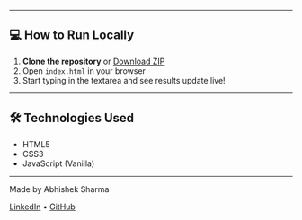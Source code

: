 
---

## 💻 How to Run Locally

1. **Clone the repository** or [Download ZIP](https://github.com/your-username/TextAnalyzer/archive/refs/heads/main.zip)
2. Open `index.html` in your browser
3. Start typing in the textarea and see results update live!

---

## 🛠️ Technologies Used

- HTML5
- CSS3
- JavaScript (Vanilla)

---

Made by Abhishek Sharma

[LinkedIn](https://www.linkedin.com/in/your-profile) • [GitHub](https://github.com/your-username)


